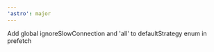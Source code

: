 ```yaml
---
'astro': major
---
```


Add global ignoreSlowConnection and 'all' to defaultStrategy enum in prefetch
